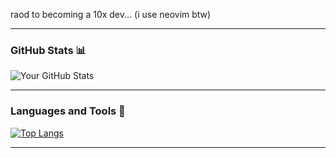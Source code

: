 raod to becoming a 10x dev...
(i use neovim btw)

---

### GitHub Stats 📊

![Your GitHub Stats](https://github-readme-stats.vercel.app/api?username=jonathan-ami&show_icons=true&theme=radical)

---

### Languages and Tools 🔧

[![Top Langs](https://github-readme-stats.vercel.app/api/top-langs/?username=jonathan-ami&layout=compact)](https://github.com/yourusername)

---

